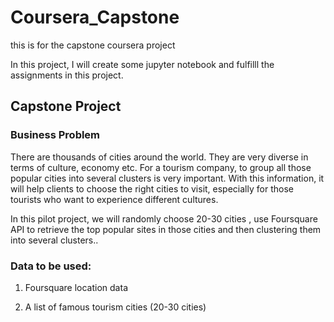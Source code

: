 # Coursera_Capstone
this is for the capstone coursera project

In this project, I will create some jupyter notebook and fulfilll the assignments in this project. 


## Capstone Project  

### Business Problem   

There are thousands of cities around the world. They are very diverse in terms of culture, economy etc. For a tourism company, to group all those popular cities into several clusters is very important. With this information, it will help clients to choose the right cities to visit, especially for those tourists who want to experience different cultures.  
  
In this pilot project, we will randomly choose 20-30 cities , use Foursquare API to retrieve the top popular sites in those cities and then clustering them into several clusters..  

### Data to be used:  
1. Foursquare location data

1. A list of famous tourism cities (20-30 cities)
